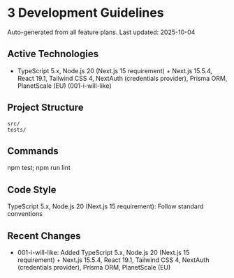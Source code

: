 ﻿# 3 Development Guidelines

Auto-generated from all feature plans. Last updated: 2025-10-04

## Active Technologies
- TypeScript 5.x, Node.js 20 (Next.js 15 requirement) + Next.js 15.5.4, React 19.1, Tailwind CSS 4, NextAuth (credentials provider), Prisma ORM, PlanetScale (EU) (001-i-will-like)

## Project Structure
```
src/
tests/
```

## Commands
npm test; npm run lint

## Code Style
TypeScript 5.x, Node.js 20 (Next.js 15 requirement): Follow standard conventions

## Recent Changes
- 001-i-will-like: Added TypeScript 5.x, Node.js 20 (Next.js 15 requirement) + Next.js 15.5.4, React 19.1, Tailwind CSS 4, NextAuth (credentials provider), Prisma ORM, PlanetScale (EU)

<!-- MANUAL ADDITIONS START -->
<!-- MANUAL ADDITIONS END -->
